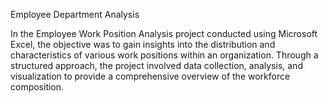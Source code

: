 Employee Department Analysis

In the Employee Work Position Analysis project conducted using Microsoft Excel, the objective was to gain insights into the distribution and characteristics of various work positions within an organization. Through a structured approach, the project involved data collection, analysis, and visualization to provide a comprehensive overview of the workforce composition.